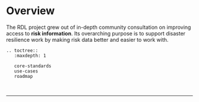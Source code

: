 # Overview

The RDL project grew out of in-depth community consultation on improving access to **risk information**.
Its overarching purpose is to support disaster resilience work by making risk data better and easier to work with.

```{eval-rst}
.. toctree::
   :maxdepth: 1

   core-standards
   use-cases
   roadmap
```
<br><hr>

